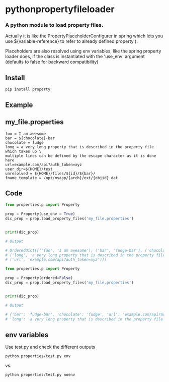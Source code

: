 # pythonpropertyfileloader
### A python module to load property files.
 Actually it is like the PropertyPlaceholderConfigurer in spring which lets you use ${variable-reference} to refer to already defined property ).

 Placeholders are also resolved using env variables, like the spring property loader does, if the class is instantiated with the 'use_env' argument (defaults to false for backward compatibility)

Install
----------

```pip install property```



Example
---------

## my_file.properties
```
foo = I am awesome
bar = ${chocolate}-bar
chocolate = fudge
long = a very long property that is described in the property file which takes up \
multiple lines can be defined by the escape character as it is done here
url=example.com/api?auth_token=xyz
user_dir=${HOME}/test
unresolved = ${HOME}/files/${id}/${bar}/
fname_template = /opt/myapp/{arch}/ext/{objid}.dat
```


## Code
```python
from properties.p import Property

prop = Property(use_env = True)
dic_prop = prop.load_property_files('my_file.properties')


print(dic_prop)

# Output

# OrderedDict([('foo', 'I am awesome'), ('bar', 'fudge-bar'), ('chocolate', 'fudge'),
# ('long', 'a very long property that is described in the property file which takes up multiple lines can be defined by the escape character as it is done here'),
# ('url', 'example.com/api?auth_token=xyz')])
```

```python
from properties.p import Property

prop = Property(ordered=False)
dic_prop = prop.load_property_files('my_file.properties')


print(dic_prop)

# Output

# {'bar': 'fudge-bar', 'chocolate': 'fudge', 'url': 'example.com/api?auth_token=xyz', 'foo': 'I am awesome',
# 'long': 'a very long property that is described in the property file which takes up multiple lines can be defined by the escape character as it is done here'}
```

## env variables

Use test.py and check the different outputs

`python properties/test.py env`

vs.

`python properties/test.py noenv`


